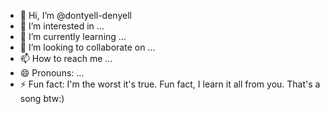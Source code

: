 - 👋 Hi, I’m @dontyell-denyell
- 👀 I’m interested in ...
- 🌱 I’m currently learning ...
- 💞️ I’m looking to collaborate on ...
- 📫 How to reach me ...
- 😄 Pronouns: ...
- ⚡ Fun fact: I'm the worst it's true. Fun fact, I learn it all from you. That's a song btw:)

<!---
dontyell-denyell/dontyell-denyell is a ✨ special ✨ repository because its `README.md` (this file) appears on your GitHub profile.
You can click the Preview link to take a look at your changes.
--->
